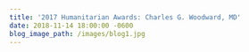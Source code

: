 ```yaml
---
title: '2017 Humanitarian Awards: Charles G. Woodward, MD'
date: 2018-11-14 18:00:00 -0600
blog_image_path: /images/blog1.jpg
---
```

